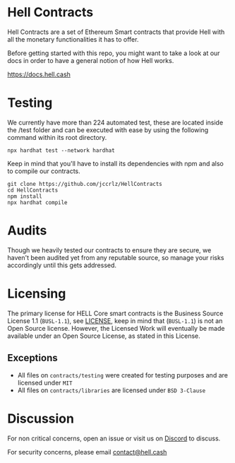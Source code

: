 # Hell Contracts

Hell Contracts are a set of Ethereum Smart contracts that provide Hell with all the monetary functionalities it has to offer.

Before getting started with this repo, you might want to take a look at our docs in order to have a general notion of how Hell works.

https://docs.hell.cash

# Testing

We currently have more than 224 automated test, these are located inside the /test folder and can be executed with ease by using the following command within its root directory. 

```
npx hardhat test --network hardhat
```

Keep in mind that you'll have to install its dependencies with npm and also to compile our contracts.

```
git clone https://github.com/jccrlz/HellContracts
cd HellContracts
npm install
npx hardhat compile
```

# Audits 

Though we heavily tested our contracts to ensure they are secure, we haven't been audited yet from any reputable source, so manage your risks accordingly until this gets addressed.

# Licensing

The primary license for HELL Core smart contracts is the Business Source License 1.1 (```BUSL-1.1```), see [LICENSE](https://github.com/HellCash/Hell-Contracts/blob/main/LICENSE), keep in mind that (```BUSL-1.1```) is not an Open Source license. However, the Licensed Work will eventually be made available
under an Open Source License, as stated in this License.

## Exceptions

- All files on ```contracts/testing``` were created for testing purposes and are licensed under ```MIT```
- All files on ```contracts/libraries``` are licensed under ```BSD 3-Clause```

# Discussion

For non critical concerns, open an issue or visit us on [Discord](https://discord.com/invite/M9tv2pvhNs) to discuss.

For security concerns, please email <contact@hell.cash>
